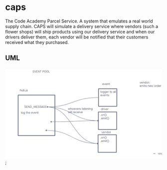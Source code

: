 # caps

The Code Academy Parcel Service. A system that emulates a real world supply chain. CAPS will simulate a delivery service where vendors (such a flower shops) will ship products using our delivery service and when our drivers deliver them, each vendor will be notified that their customers received what they purchased.


## UML

![LAB 11](./assets/lab11.jpg);

